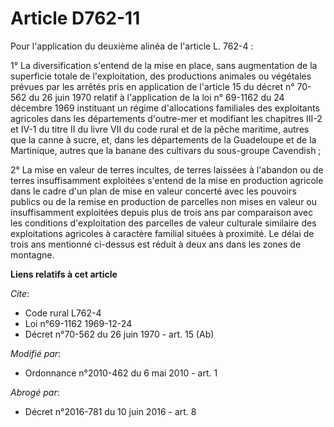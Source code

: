 # Article D762-11

Pour l'application du deuxième alinéa de l'article L. 762-4 : 

1° La diversification s'entend de la mise en place, sans augmentation de la superficie totale de l'exploitation, des
productions animales ou végétales prévues par les arrêtés pris en application de l'article 15 du décret n° 70-562 du 26 juin
1970 relatif à l'application de la loi n° 69-1162 du 24 décembre 1969 instituant un régime d'allocations familiales des
exploitants agricoles dans les départements d'outre-mer et modifiant les chapitres III-2 et IV-1 du titre II du livre VII du
code rural et de la pêche maritime, autres que la canne à sucre, et, dans les départements de la Guadeloupe et de la
Martinique, autres que la banane des cultivars du sous-groupe Cavendish ; 

2° La mise en valeur de terres incultes, de terres laissées à l'abandon ou de terres insuffisamment exploitées s'entend de la
mise en production agricole dans le cadre d'un plan de mise en valeur concerté avec les pouvoirs publics ou de la remise en
production de parcelles non mises en valeur ou insuffisamment exploitées depuis plus de trois ans par comparaison avec les
conditions d'exploitation des parcelles de valeur culturale similaire des exploitations agricoles à caractère familial
situées à proximité. Le délai de trois ans mentionné ci-dessus est réduit à deux ans dans les zones de montagne.

**Liens relatifs à cet article**

_Cite_:

  - Code rural L762-4
  - Loi n°69-1162 1969-12-24
  - Décret n°70-562 du 26 juin 1970 - art. 15 (Ab)

_Modifié par_:

  - Ordonnance n°2010-462 du 6 mai 2010 - art. 1

_Abrogé par_:

  - Décret n°2016-781 du 10 juin 2016 - art. 8
